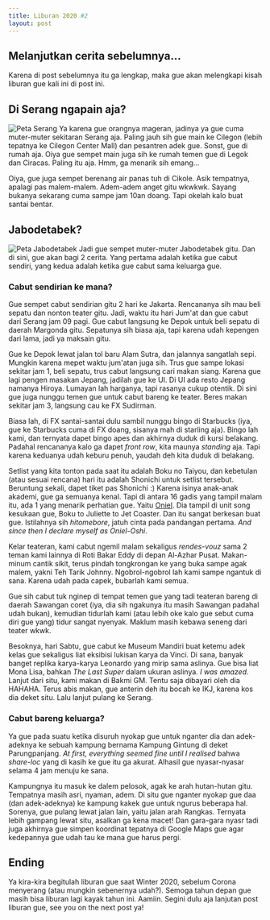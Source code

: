 ```yaml
---
title: Liburan 2020 #2
layout: post
---
```

## Melanjutkan cerita sebelumnya...   
Karena di post sebelumnya itu ga lengkap, maka gue akan melengkapi kisah liburan gue kali ini di post ini.

## Di Serang ngapain aja?    
<img src="{{ site.baseurl }}/images/libur/libur-serang.png" alt="Peta Serang"/>  
Ya karena gue orangnya mageran, jadinya ya gue cuma muter-muter sekitaran Serang aja. Paling jauh sih gue main ke Cilegon (lebih tepatnya ke Cilegon Center Mall) dan pesantren adek gue. Sonst, gue di rumah aja. Oiya gue sempet main juga sih ke rumah temen gue di Legok dan Ciracas. Paling itu aja. Hmm, ga menarik sih emang...   

Oiya, gue juga sempet berenang air panas tuh di Cikole. Asik tempatnya, apalagi pas malem-malem. Adem-adem anget gitu wkwkwk. Sayang bukanya sekarang cuma sampe jam 10an doang. Tapi okelah kalo buat santai bentar.

## Jabodetabek?   
<img src="{{ site.baseurl }}/images/libur/libur-jabodetabek.png" alt="Peta Jabodetabek"/>
Jadi gue sempet muter-muter Jabodetabek gitu. Dan di sini, gue akan bagi 2 cerita. Yang pertama adalah ketika gue cabut sendiri, yang kedua adalah ketika gue cabut sama keluarga gue.   

### Cabut sendirian ke mana?   
Gue sempet cabut sendirian gitu 2 hari ke Jakarta. Rencananya sih mau beli sepatu dan nonton teater gitu. Jadi, waktu itu hari Jum'at dan gue cabut dari Serang jam 09 pagi. Gue cabut langsung ke Depok untuk beli sepatu di daerah Margonda gitu. Sepatunya sih biasa aja, tapi karena udah kepengen dari lama, jadi ya maksain gitu.   

Gue ke Depok lewat jalan tol baru Alam Sutra, dan jalannya sangatlah sepi. Mungkin karena mepet waktu jum'atan juga sih. Trus gue sampe lokasi sekitar jam 1, beli sepatu, trus cabut langsung cari makan siang. Karena gue lagi pengen masakan Jepang, jadilah gue ke UI. Di UI ada resto Jepang namanya Hiroya. Lumayan lah harganya, tapi rasanya cukup otentik. Di sini gue juga nunggu temen gue untuk cabut bareng ke teater. Beres makan sekitar jam 3, langsung cau ke FX Sudirman.   

Biasa lah, di FX santai-santai dulu sambil nunggu bingo di Starbucks (iya, gue ke Starbucks cuma di FX doang, sisanya mah di starling aja). Bingo lah kami, dan ternyata dapet bingo apes dan akhirnya duduk di kursi belakang. Padahal rencananya kalo ga dapet *front row*, kita maunya *standing* aja. Tapi karena keduanya udah keburu penuh, yaudah deh kita duduk di belakang.  

Setlist yang kita tonton pada saat itu adalah Boku no Taiyou, dan kebetulan (atau sesuai rencana) hari itu adalah Shonichi untuk setlist tersebut. Beruntung sekali, dapet tiket pas Shonichi :) Karena isinya anak-anak akademi, gue ga semuanya kenal. Tapi di antara 16 gadis yang tampil malam itu, ada 1 yang menarik perhatian gue. Yaitu <a href="https://www.twitter.com/C_OnielJKT48">Oniel</a>. Dia tampil di unit song kesukaan gue, Boku to Juliette to Jet Coaster. Dan itu sangat berkesan buat gue. Istilahnya sih *hitomebore*, jatuh cinta pada pandangan pertama. *And since then I declare myself as Oniel-Oshi*.  

Kelar teateran, kami cabut ngemil malam sekaligus *rendes-vouz* sama 2 teman kami lainnya di Roti Bakar Eddy di depan Al-Azhar Pusat. Makan-minum cantik sikit, terus pindah tongkrongan ke yang buka sampe agak malem, yakni Teh Tarik Johnny. Ngobrol-ngobrol lah kami sampe ngantuk di sana. Karena udah pada capek, bubarlah kami semua.  

Gue sih cabut tuk nginep di tempat temen gue yang tadi teateran bareng di daerah Sawangan coret (iya, dia sih ngakunya itu masih Sawangan padahal udah bukan), kemudian tidurlah kami (atau lebih oke kalo gue sebut cuma diri gue yang) tidur sangat nyenyak. Maklum masih kebawa seneng dari teater wkwk.  

Besoknya, hari Sabtu, gue cabut ke Museum Mandiri buat ketemu adek kelas gue sekaligus liat eksibisi lukisan karya da Vinci. Di sana, banyak banget replika karya-karya Leonardo yang mirip sama aslinya. Gue bisa liat Mona Lisa, bahkan *The Last Super* dalam ukuran aslinya. *I was amazed*. Lanjut dari situ, kami makan di Bakmi GM. Tentu saja dibayari oleh dia HAHAHA. Terus abis makan, gue anterin deh itu bocah ke IKJ, karena kos dia deket situ. Lalu lanjut pulang ke Serang.   

### Cabut bareng keluarga?  
Ya gue pada suatu ketika disuruh nyokap gue untuk nganter dia dan adek-adeknya ke sebuah kampung bernama Kampung Gintung di deket Parungpanjang. *At first, everything seemed fine until I realised* bahwa *share-loc* yang di kasih ke gue itu ga akurat. Alhasil gue nyasar-nyasar selama 4 jam menuju ke sana.   

Kampungnya itu masuk ke dalem pelosok, agak ke arah hutan-hutan gitu. Tempatnya masih asri, nyaman, adem. Di situ gue nganter nyokap gue daa (dan adek-adeknya) ke kampung kakek gue untuk ngurus beberapa hal. Sorenya, gue pulang lewat jalan lain, yaitu jalan arah Rangkas. Ternyata lebih gampang lewat situ, asalkan ga kena macet! Dan gara-gara nyasr tadi juga akhirnya gue simpen koordinat tepatnya di Google Maps gue agar kedepannya gue udah tau ke mana gue harus pergi.   

## Ending
Ya kira-kira begitulah liburan gue saat Winter 2020, sebelum Corona menyerang (atau mungkin sebenernya udah?). Semoga tahun depan gue masih bisa liburan lagi kayak tahun ini. Aamiin. Segini dulu aja lanjutan post liburan gue, see you on the next post ya!
